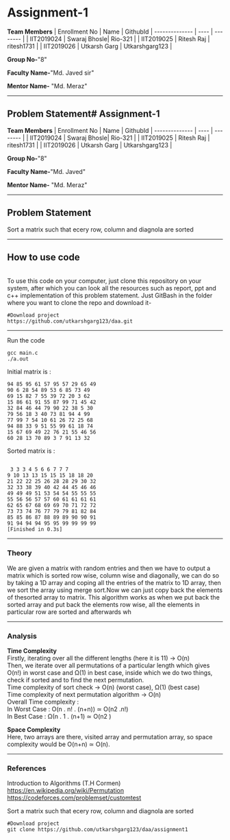 # Assignment-1

**Team Members**
|  Enrollment No |   Name         | GithubId        |
 --------------  |   ----         | --------        |
|    IIT2019024  |   Swaraj Bhosle| Rio-321         |
|    IIT2019025  |   Ritesh Raj   | ritesh1731      | 
|    IIT2019026  |   Utkarsh Garg | Utkarshgarg123  |

**Group No-**"8"

**Faculty Name-**"Md. Javed sir"

**Mentor Name-** "Md. Meraz"

---
## Problem Statement# Assignment-1

**Team Members**
|  Enrollment No |   Name         | GithubId        |
 --------------  |   ----         | --------        |
|    IIT2019024  |   Swaraj Bhosle| Rio-321         |
|    IIT2019025  |   Ritesh Raj   | ritesh1731      | 
|    IIT2019026  |   Utkarsh Garg | Utkarshgarg123  |

**Group No-**"8"

**Faculty Name-**"Md. Javed"

**Mentor Name-** "Md. Meraz"

---
## Problem Statement
Sort a matrix such that ecery row, column and diagnola are sorted

---
## How to use code
<br> To use this code on your computer, just clone this repository on your system, after which you can look all the resources such as report, ppt and c++ implementation of this problem statement. Just GitBash in the folder where you want to clone the repo and download it-
```
#Download project
https://github.com/utkarshgarg123/daa.git

```

---

Run the code
```
gcc main.c
./a.out
```

Initial matrix is : 
```
94 85 95 61 57 95 57 29 65 49 
90 6 28 54 89 53 6 85 73 49 
69 15 82 7 55 39 72 20 3 62 
15 86 61 91 55 87 99 71 45 42 
32 84 46 44 79 90 22 38 5 30 
79 56 18 3 40 73 81 94 4 99 
77 99 7 54 10 61 26 72 25 68 
94 88 33 9 51 55 99 61 18 74 
15 67 69 49 22 76 21 55 46 56 
60 28 13 70 89 3 7 91 13 32 
```
Sorted matrix is : 
```

 3 3 3 4 5 6 6 7 7 7 
9 10 13 13 15 15 15 18 18 20 
21 22 22 25 26 28 28 29 30 32 
32 33 38 39 40 42 44 45 46 46 
49 49 49 51 53 54 54 55 55 55 
55 56 56 57 57 60 61 61 61 61 
62 65 67 68 69 69 70 71 72 72 
73 73 74 76 77 79 79 81 82 84 
85 85 86 87 88 89 89 90 90 91 
91 94 94 94 95 95 99 99 99 99 
[Finished in 0.3s] 

```
---




### Theory
We are given a matrix with random entries and then we have to output a matrix which is sorted
row wise, column wise and diagonally, we can do so by taking a 1D array and coping all the entries of the matrix to 1D array, then we sort the array
using merge sort.Now we can just copy back the elements of thesorted array to matrix. This algorithm works as when we put back the sorted array and put back
the elements row wise, all the elements in particular row are sorted and afterwards wh


---

### Analysis

**Time Complexity**
<br>
Firstly, iterating over all the different lengths (here it is 11) -> O(n)<br>
Then, we iterate over all permutations of a particular length which gives O(n!) in worst case and Ω(1) in best case, inside which we do two things, check if sorted and to find the next permutation.<br>
Time complexity of sort check -> O(n) (worst case), Ω(1) (best case)<br>
Time complexity of next permutation algorithm -> O(n)<br>
Overall Time complexity :   
In Worst Case : O(n . n! . (n+n)) ≃ O(n2 .n!)
<br>In Best Case : Ω(n . 1 . (n+1) ≃ O(n2 )


**Space Complexity**
<br>Here, two arrays are there, visited array and permutation array, so space complexity would be O(n+n) ≃ O(n).


---

### References

Introduction to Algorithms (T.H Cormen)<br>
https://en.wikipedia.org/wiki/Permutation<br>
https://codeforces.com/problemset/customtest

Sort a matrix such that ecery row, column and diagnola are sorted


```
#Download project
git clone https://github.com/utkarshgarg123/daa/assignment1
```
